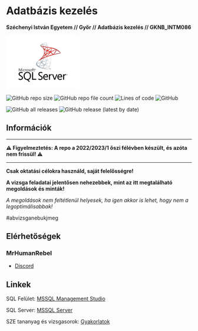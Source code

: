 # Adatbázis kezelés

**Széchenyi István Egyetem // Győr // Adatbázis kezelés // GKNB_INTM086**

<img src="docs/mssql.jpg" alt="AB" width="200" height="144">

![GitHub repo size](https://img.shields.io/github/repo-size/MrHumanRebel/sze_adatbazis_kezeles)
![GitHub repo file count](https://img.shields.io/github/directory-file-count/MrHumanRebel/sze_adatbazis_kezeles)
![Lines of code](https://img.shields.io/tokei/lines/github/MrHumanRebel/sze_adatbazis_kezeles)
![GitHub](https://img.shields.io/github/license/MrHumanRebel/sze_adatbazis_kezeles)

![GitHub all releases](https://img.shields.io/github/downloads/MrHumanRebel/sze_adatbazis_kezeles/total)
![GitHub release (latest by date)](https://img.shields.io/github/v/release/MrHumanRebel/sze_adatbazis_kezeles)

## Információk

** **
**⚠️ Figyelmeztetés: A repo a 2022/2023/1 őszi félévben készült, és azóta nem frissül! ⚠️**

** **

**Csak oktatási célokra használd, saját felelősségre!**

**A vizsga feladatai jelentősen nehezebbek, mint az itt megtalálható megoldások és minták!**

_A megoldások nem feltétlenül helyesek, ha igen akkor is lehet, hogy nem a legoptimálisabbak!_

#abvizsganebukjmeg

## Elérhetőségek

### MrHumanRebel

- [Discord](https://discord.com/users/283988657851990017)

## Linkek

SQL Felület: [MSSQL Management Studio](https://learn.microsoft.com/en-us/sql/ssms/download-sql-server-management-studio-ssms?view=sql-server-ver16)

SQL Server: [MSSQL Server](https://www.microsoft.com/en-us/sql-server/sql-server-downloads?SilentAuth=1&f=255&MSPPError=-2147217396)

SZE tananyag és vizsgasorok: [Gyakorlatok](http://rs1.sze.hu/~szibr/Adatbaziskezeles/)
